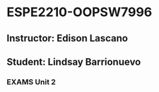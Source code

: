# ESPE2210-OOPSW7996
## Instructor: Edison Lascano
## Student: Lindsay Barrionuevo
### EXAMS Unit 2
